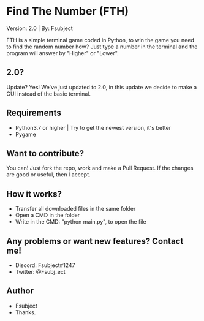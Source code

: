 # Find The Number (FTH)
Version: 2.0 | By: Fsubject

FTH is a simple terminal game coded in Python, to win the game you need to find the random number
how? Just type a number in the terminal and the program will answer by "Higher" or "Lower".

## 2.0?
Update? Yes!
We've just updated to 2.0, in this update we decide to make a GUI instead of the
basic terminal.

## Requirements
- Python3.7 or higher | Try to get the newest version, it's better
- Pygame

## Want to contribute?
You can! Just fork the repo, work and make a Pull Request. If the changes are good
or useful, then I accept.

## How it works?
- Transfer all downloaded files in the same folder
- Open a CMD in the folder
- Write in the CMD: "python main.py", to open the file

## Any problems or want new features? Contact me!
- Discord: Fsubject#1247
- Twitter: @Fsubj_ect

## Author
- Fsubject
- Thanks.
